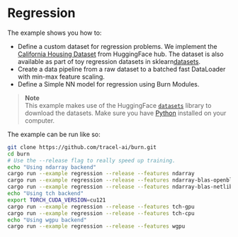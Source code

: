 # Regression

The example shows you how to:

- Define a custom dataset for regression problems. We implement the
  [California Housing Dataset](https://huggingface.co/datasets/gvlassis/california_housing) from
  HuggingFace hub. The dataset is also available as part of toy regression datasets in
  sklearn[datasets](https://scikit-learn.org/stable/datasets/real_world.html#california-housing-dataset).
- Create a data pipeline from a raw dataset to a batched fast DataLoader with min-max feature
  scaling.
- Define a Simple NN model for regression using Burn Modules.

> **Note**  
> This example makes use of the HuggingFace [`datasets`](https://huggingface.co/docs/datasets/index)
> library to download the datasets. Make sure you have [Python](https://www.python.org/downloads/)
> installed on your computer.

The example can be run like so:

```bash
git clone https://github.com/tracel-ai/burn.git
cd burn
# Use the --release flag to really speed up training.
echo "Using ndarray backend"
cargo run --example regression --release --features ndarray                # CPU NdArray Backend - f32 - single thread
cargo run --example regression --release --features ndarray-blas-openblas  # CPU NdArray Backend - f32 - blas with openblas
cargo run --example regression --release --features ndarray-blas-netlib    # CPU NdArray Backend - f32 - blas with netlib
echo "Using tch backend"
export TORCH_CUDA_VERSION=cu121                                            # Set the cuda version
cargo run --example regression --release --features tch-gpu                # GPU Tch Backend - f32
cargo run --example regression --release --features tch-cpu                # CPU Tch Backend - f32
echo "Using wgpu backend"
cargo run --example regression --release --features wgpu
```
